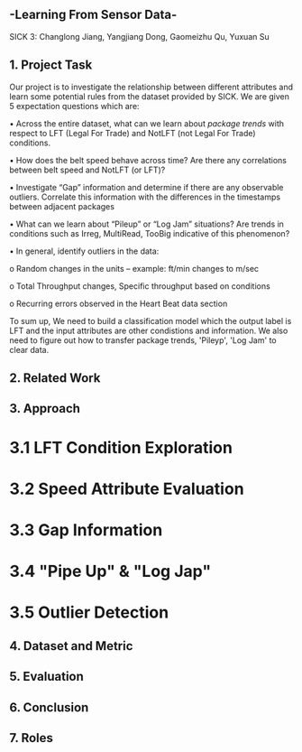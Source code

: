 ## -Learning From Sensor Data-
SICK 3: Changlong Jiang, Yangjiang Dong, Gaomeizhu Qu, Yuxuan Su

## 1. Project Task
Our project is to investigate the relationship between different attributes and learn some potential rules from the dataset provided by SICK. 
We are given 5 expectation questions which are:

•	Across the entire dataset, what can we learn about _package trends_ with respect to LFT (Legal For Trade) and NotLFT (not Legal For Trade) conditions.

•	How does the belt speed behave across time? Are there any correlations between belt speed and NotLFT (or LFT)?

•	Investigate “Gap” information and determine if there are any observable outliers. Correlate this information with the differences in the timestamps between adjacent packages

•	What can we learn about “Pileup” or “Log Jam” situations? Are trends in conditions such as Irreg, MultiRead, TooBig indicative of this phenomenon?

•	In general, identify outliers in the data: 

o	Random changes in the units – example: ft/min changes to m/sec

o	Total Throughput changes, Specific throughput based on conditions

o	Recurring errors observed in the Heart Beat data section

To sum up, We need to build a classification model which the output label is LFT and the input attributes are other condistions and information. We also need to figure out how to transfer package trends, 'Pileyp', 'Log Jam' to clear data.

## 2. Related Work
## 3. Approach
# 3.1 LFT Condition Exploration

# 3.2 Speed Attribute Evaluation

# 3.3 Gap Information 

# 3.4 "Pipe Up" & "Log Jap"

# 3.5 Outlier Detection

## 4. Dataset and Metric


## 5. Evaluation


## 6. Conclusion


## 7. Roles






